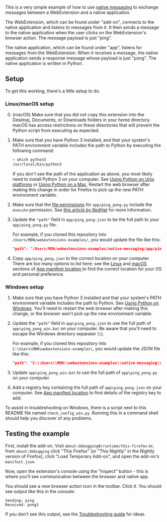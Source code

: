 This is a very simple example of how to use [native messaging](https://developer.mozilla.org/en-US/Add-ons/WebExtensions/Native_messaging) to exchange messages between a WebExtension and a native application.

The WebExtension, which can be found under "add-on", connects to the native application and listens to messages from it. It then sends a message to the native application when the user clicks on the WebExtension's browser action. The message payload is just "ping".

The native application, which can be found under "app", listens for messages from the WebExtension. When it receives a message, the native application sends a response message whose payload is just "pong". The native application is written in Python.

## Setup

To get this working, there's a little setup to do.

### Linux/macOS setup

0. (macOS) Make sure that you did not copy this extension into the Desktop, Documents, or Downloads folders in your home directory. macOS has access restrictions on these directories that will prevent the Python script from executing as expected.

1. Make sure that you have Python 3 installed, and that your system's PATH environment variable includes the path to Python by executing the following command:

    ```bash
    > which python3
    /usr/local/bin/python3
    ```

    If you don't see the path of the application as above, you most likely need to install Python 3 on your computer. See [Using Python on Unix platforms](https://docs.python.org/3/using/unix.html) or [Using Python on a Mac](https://docs.python.org/3/using/windows.html). Restart the web browser after making this change in order for Firefox to pick up the new PATH environment variable.

2. Make sure that the [file permissions](https://en.wikipedia.org/wiki/File_system_permissions) for `app/ping_pong.py` include the `execute` permission. See [this article by RedHat](https://www.redhat.com/sysadmin/linux-file-permissions-explained) for more information.

3. Update the `"path"` field in `app/ping_pong.json` to be the full path to your `app/ping_pong.py` file.

    For example, if you cloned this repository into `/Users/MDN/webextensions-examples/`, you would update the file like this:

    ```json
    "path": "/Users/MDN/webextensions-examples/native-messaging/app/ping_pong.py"
    ```

4. Copy `app/ping_pong.json` to the correct location on your computer. There are too many options to list here; see the [Linux](https://developer.mozilla.org/en-US/docs/Mozilla/Add-ons/WebExtensions/Native_manifests#linux) and [macOS](https://developer.mozilla.org/en-US/docs/Mozilla/Add-ons/WebExtensions/Native_manifests#macos) secitons of [App manifest location ](https://developer.mozilla.org/en-US/Add-ons/WebExtensions/Native_manifests#Manifest_location) to find the correct location for your OS and personal preference.

### Windows setup

1. Make sure that you have Python 3 installed and that your system's PATH environment variable includes the path to Python.  See [Using Python on Windows](https://docs.python.org/3/using/windows.html). You'll need to restart the web browser after making this change, or the browser won't pick up the new environment variable.

2. Update the `"path"` field in `app\ping_pong.json` to use the full path of `app\ping_pong_win.bat` on your computer. Be aware that you'll need to escape the Windows directory separator (`\`).

    For example, if you cloned this repository into `C:\Users\MDN\webextensions-examples\`, you would update the JSON file like this:

    ```json
    "path": "C:\\Users\\MDN\\webextensions-examples\\native-messaging\\app\\ping_pong_win.bat"
    ```

3. Update `app\ping_pong_win.bat` to use the full path of `app\ping_pong.py` on your computer.

4. Add a registry key containing the full path of `app\ping_pong.json` on your computer. See [App manifest location](https://developer.mozilla.org/en-US/Add-ons/WebExtensions/Native_manifests#Manifest_location) to find details of the registry key to add.

To assist in troubleshooting on Windows, there is a script next to this README file named `check_config_win.py`. Running this in a command shell should help you discover of any problems.

## Testing the example

First, install the add-on. Visit `about:debugging#/runtime/this-firefox` or, from `about:debugging` click "This Firefox" (or "This Nightly" in the Nightly version of Firefox), click "Load Temporary Add-on", and open the add-on's `manifest.json`.

Now, open the extension's console using the "Inspect" button - this is where you'll see communication between the browser and native app.

You should see a new browser action icon in the toolbar. Click it. You should see output like this in the console:

    Sending: ping
    Received: pong3

If you don't see this output, see the [Troubleshooting guide](https://developer.mozilla.org/en-US/Add-ons/WebExtensions/Native_messaging#Troubleshooting) for ideas.
